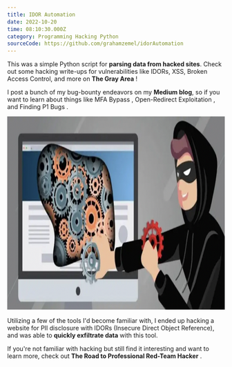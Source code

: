 ```yaml
---
title: IDOR Automation
date: 2022-10-20
time: 08:10:30.000Z
category: Programming Hacking Python
sourceCode: https://github.com/grahamzemel/idorAutomation 
---
```

<script>  
import Link from '$lib/components/Link.svelte'
</script>
<div class="linkBtn">

This was a simple Python script for <strong>parsing data from hacked sites</strong>. Check out some hacking write-ups for vulnerabilities like IDORs, XSS, Broken Access Control, and more on <Link href='https://medium.com/the-gray-area'><strong>The Gray Area</strong></Link> !

I post a bunch of my bug-bounty endeavors on my <strong>Medium blog</strong>, so if you want to learn about things like <Link href='https://medium.com/the-gray-area/p1-bug-bounties-multi-factor-authentication-bypass-ca040180ab3f'>MFA Bypass</Link> , <Link href='https://medium.com/the-gray-area/a-500-open-redirect-bounty-in-under-10-minutes-fbb1cce063e5'>Open-Redirect Exploitation</Link> , and <Link href='https://medium.com/the-gray-area/finding-p1-vulnerabilities-tools-resources-32bb2e7a52fb'>Finding P1 Bugs</Link> . 

<img
     alt="IDOR with Python"
     loading="lazy"
     decoding="async"
     width="672"
     height="448"
     src="./idor.png"
/>

Utilizing a few of the tools I'd become familiar with, I ended up hacking a website for <Link href='https://medium.com/the-gray-area/1-000-p1-pii-disclosure-w-idor-cb344c55d52e'>PII disclosure with IDORs</Link> (Insecure Direct Object Reference), and was able to <strong>quickly exfiltrate data</strong> with this tool.

If you're not familiar with hacking but still find it interesting and want to learn more, check out <Link href='https://medium.com/the-gray-area/everything-you-need-to-know-in-becoming-a-red-team-hacker-66ef63e8187f'><strong>The Road to Professional Red-Team Hacker</strong></Link> .

</div>